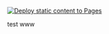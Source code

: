[![Deploy static content to Pages](https://github.com/johannranudd/social-media-client-jr/actions/workflows/static.yml/badge.svg)](https://github.com/johannranudd/social-media-client-jr/actions/workflows/static.yml)

test www